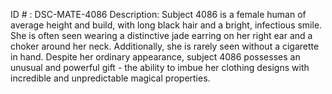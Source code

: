 ID # : DSC-MATE-4086
Description: Subject 4086 is a female human of average height and build, with long black hair and a bright, infectious smile. She is often seen wearing a distinctive jade earring on her right ear and a choker around her neck. Additionally, she is rarely seen without a cigarette in hand. Despite her ordinary appearance, subject 4086 possesses an unusual and powerful gift - the ability to imbue her clothing designs with incredible and unpredictable magical properties.